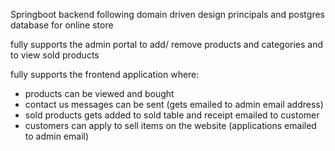 Springboot backend following domain driven design principals
and postgres database for online store

fully supports the admin portal to add/ remove products and categories and to view sold products

fully supports the frontend application where:
- products can be viewed and bought
-  contact us messages can be sent (gets emailed to admin email address)
-  sold products gets added to sold table and receipt emailed to customer
-  customers can apply to sell items on the website (applications emailed to admin email) 
